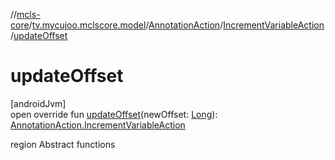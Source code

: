 //[mcls-core](../../../../index.md)/[tv.mycujoo.mclscore.model](../../index.md)/[AnnotationAction](../index.md)/[IncrementVariableAction](index.md)/[updateOffset](update-offset.md)

# updateOffset

[androidJvm]\
open override fun [updateOffset](update-offset.md)(newOffset: [Long](https://kotlinlang.org/api/latest/jvm/stdlib/kotlin/-long/index.html)): [AnnotationAction.IncrementVariableAction](index.md)

region Abstract functions
